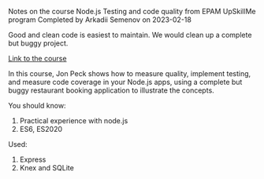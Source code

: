 Notes on the course Node.js Testing and code quality from EPAM UpSkillMe program
Completed by Arkadii Semenov on 2023-02-18

Good and clean code is easiest to maintain. We would clean up a complete but buggy project.

[Link to the course](https://www.linkedin.com/learning/node-js-testing-and-code-quality-14003857/cleaning-your-codebase?autoplay=true&resume=false&u=106534538)

In this course, Jon Peck shows how to measure quality, implement testing, and measure code coverage in your Node.js apps, using a complete but buggy restaurant booking application to illustrate the concepts.

You should know:

1. Practical experience with node.js
2. ES6, ES2020

Used:

1. Express
2. Knex and SQLite

